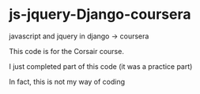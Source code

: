 # js-jquery-Django-coursera
javascript and jquery in django -> coursera




This code is for the Corsair course.

I just completed part of this code (it was a practice part)

In fact, this is not my way of coding
